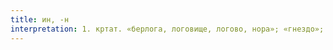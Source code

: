 ```yaml
---
title: ин, -н
interpretation: 1. кртат. «берлога, логовище, логово, нора»; «гнездо»; 2. ср. кртат. эн «ширина (материала)»; 3. тюрк. а)«ширина»; б)«тело»
---
```

